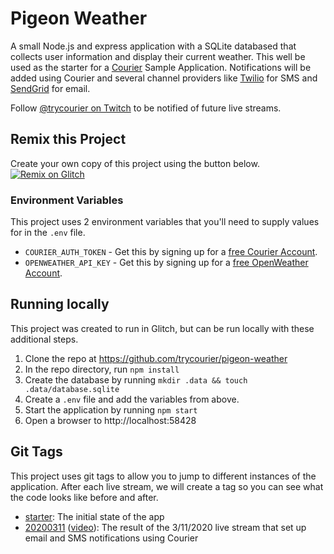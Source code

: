 # Pigeon Weather

A small Node.js and express application with a SQLite databased that collects
user information and display their current weather. This well be used as the
starter for a [Courier](https://trycourier.com) Sample Application. Notifications
will be added using Courier and several channel providers like [Twilio](https://www.twilio.com/)
for SMS and [SendGrid](https://sendgrid.com/) for email.

Follow [@trycourier on Twitch](https://twitch.tv/trycourier) to be notified of future live streams.

## Remix this Project

Create your own copy of this project using the button below.
[![Remix on Glitch](https://cdn.glitch.com/2703baf2-b643-4da7-ab91-7ee2a2d00b5b%2Fremix-button.svg)](https://glitch.com/edit/#!/remix/pigeon-weather)

### Environment Variables

This project uses 2 environment variables that you'll need to supply values for in the `.env` file.

- `COURIER_AUTH_TOKEN` - Get this by signing up for a [free Courier Account](https://www.trycourier.app/register).
- `OPENWEATHER_API_KEY` - Get this by signing up for a [free OpenWeather Account](https://home.openweathermap.org/users/sign_up).

## Running locally

This project was created to run in Glitch, but can be run locally with these additional steps.

1. Clone the repo at https://github.com/trycourier/pigeon-weather
1. In the repo directory, run `npm install`
1. Create the database by running `mkdir .data && touch .data/database.sqlite`
1. Create a `.env` file and add the variables from above.
1. Start the application by running `npm start`
1. Open a browser to http://localhost:58428

## Git Tags

This project uses git tags to allow you to jump to different instances of the application. After each
live stream, we will create a tag so you can see what the code looks like before and after.

- [starter](https://github.com/trycourier/pigeon-weather/tree/starter): The initial state of the app
- [20200311](https://github.com/trycourier/pigeon-weather/tree/20200311) ([video](https://youtu.be/0PakKiz6_hQ)): The result of the 3/11/2020 live stream that set up email and SMS notifications using Courier
